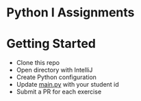 # Python I Assignments

# Getting Started
- Clone this repo
- Open directory with IntelliJ
- Create Python configuration
- Update [main.py](main.py) with your student id
- Submit a PR for each exercise
